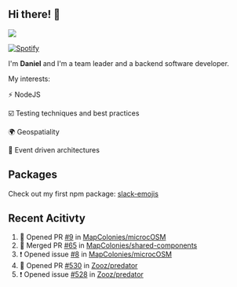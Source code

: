 ## Hi there! 👋

<p>
  <img src="https://github-readme-stats.vercel.app/api?username=syncush&theme=tokyonight">
</p>

[![Spotify](https://novatorem-rust.vercel.app/api/spotify)](https://open.spotify.com/user/syncush)

I'm **Daniel** and I'm a team leader and a backend software developer.

My interests:

⚡ NodeJS

☑️ Testing techniques and best practices

🌍 Geospatiality

🧠 Event driven architectures

## Packages
Check out my first npm package: [slack-emojis](https://www.npmjs.com/package/slack-emojis)

## Recent Acitivty
<!--START_SECTION:activity-->
1. 💪 Opened PR [#9](https://github.com/MapColonies/microcOSM/pull/9) in [MapColonies/microcOSM](https://github.com/MapColonies/microcOSM)
2. 🎉 Merged PR [#65](https://github.com/MapColonies/shared-components/pull/65) in [MapColonies/shared-components](https://github.com/MapColonies/shared-components)
3. ❗️ Opened issue [#8](https://github.com/MapColonies/microcOSM/issues/8) in [MapColonies/microcOSM](https://github.com/MapColonies/microcOSM)
4. 💪 Opened PR [#530](https://github.com/Zooz/predator/pull/530) in [Zooz/predator](https://github.com/Zooz/predator)
5. ❗️ Opened issue [#528](https://github.com/Zooz/predator/issues/528) in [Zooz/predator](https://github.com/Zooz/predator)
<!--END_SECTION:activity-->
